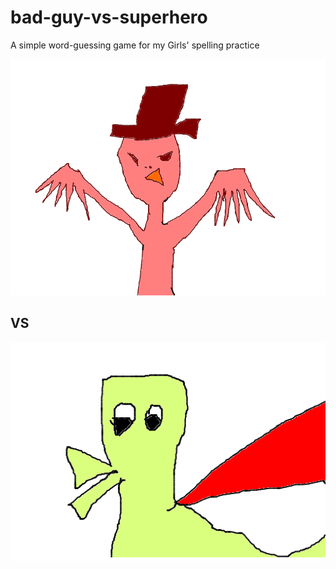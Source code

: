 # bad-guy-vs-superhero

A simple word-guessing game for my Girls' spelling practice


![Bad Guy](src/main/resources/bad_guy.png)

## VS

![Superhero](src/main/resources/hero.png)

